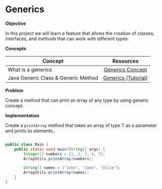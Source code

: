 # Generics

**Objective**

In this project we will learn a feature that allows the creation of classes, interfaces, and methods that can work with different types.


**Concepts**

| Concept   |      Resources      |
|----------|:-------------:|
|What is a generics| [Generics Concept](https://dev.java/learn/generics/intro/) |
|Java Generic Class & Generic Method|[Generics (Tutorial)](https://www.youtube.com/watch?v=plFSwAUVvWw)|


**Problem**

Create a method that can print an array of any type by using generic concept.

**Implementation**

Create a `printArray` method that takes an array of type T as a parameter and prints its elements..

```Java

public class Main {
    public static void main(String[] args) {
        Integer[] numbers = {1, 2, 3, 4, 5};
        ArrayUtils.printArray(numbers);

        String[] names = {"John", "Jane", "Alice"};
        ArrayUtils.printArray(names);
    }
}

```

